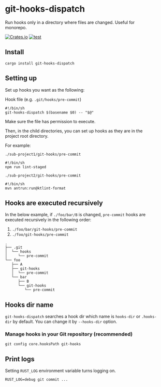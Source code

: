 # git-hooks-dispatch

Run hooks only in a directory where files are changed. Useful for monorepo.

<a href="https://crates.io/crates/git-hooks-dispatch">![Crates.io](https://img.shields.io/crates/v/git-hooks-dispatch)</a> <a href="https://github.com/akr4/git-hooks-dispatch/actions">![test](https://github.com/akr4/git-hooks-dispatch/actions/workflows/test.yml/badge.svg)</a>

## Install

```
cargo install git-hooks-dispatch
```

## Setting up

Set up hooks you want as the following:

Hook file (e.g. `.git/hooks/pre-commit`)

```
#!/bin/sh
git-hooks-dispatch $(basename $0) -- "$@"
```

Make sure the file has permission to execute.

Then, in the child directories, you can set up hooks as they are in the project root directory.

For example:

`./sub-project1/git-hooks/pre-commit`

```
#!/bin/sh
npm run lint-staged
```

`./sub-project2/git-hooks/pre-commit`

```
#!/bin/sh
mvn antrun:run@ktlint-format
```

## Hooks are executed recursively

In the below example, if `./foo/bar/B` is changed, `pre-commit` hooks are executed recursively in the following order:

1. `./foo/bar/git-hooks/pre-commit`
2. `./foo/git-hooks/pre-commit`

```
.
├── .git
│  └── hooks
│     └── pre-commit
└── foo
   ├── A
   ├── git-hooks
   │  └── pre-commit
   └── bar
      ├── B
      └── git-hooks
         └── pre-commit
```

## Hooks dir name

`git-hooks-dispatch` searches a hook dir which name is `hooks-dir` or `.hooks-dir` by default. You can change it by `--hooks-dir` option.

### Manage hooks in your Git repository (recommended)

```
git config core.hooksPath git-hooks
```

## Print logs

Setting `RUST_LOG` environment variable turns logging on.

```
RUST_LOG=debug git commit ...
```
